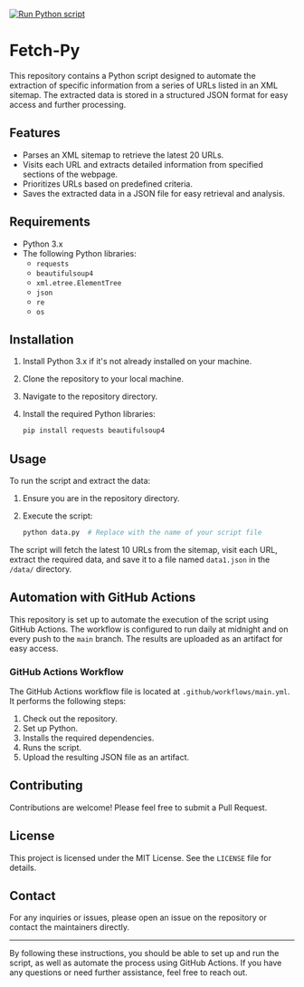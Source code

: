 [![Run Python script](https://github.com/soumyadeb-git/Fetch-Py/actions/workflows/main.yml/badge.svg)](https://github.com/soumyadeb-git/Fetch-Py/actions/workflows/main.yml) 
# Fetch-Py

This repository contains a Python script designed to automate the extraction of specific information from a series of URLs listed in an XML sitemap. The extracted data is stored in a structured JSON format for easy access and further processing.

## Features

- Parses an XML sitemap to retrieve the latest 20 URLs.
- Visits each URL and extracts detailed information from specified sections of the webpage.
- Prioritizes URLs based on predefined criteria.
- Saves the extracted data in a JSON file for easy retrieval and analysis.

## Requirements

- Python 3.x
- The following Python libraries:
  - `requests`
  - `beautifulsoup4`
  - `xml.etree.ElementTree`
  - `json`
  - `re`
  - `os`

## Installation

1. Install Python 3.x if it's not already installed on your machine.
2. Clone the repository to your local machine.
3. Navigate to the repository directory.
4. Install the required Python libraries:

   ```bash
   pip install requests beautifulsoup4
   ```

## Usage

To run the script and extract the data:

1. Ensure you are in the repository directory.
2. Execute the script:

   ```bash
   python data.py  # Replace with the name of your script file
   ```

The script will fetch the latest 10 URLs from the sitemap, visit each URL, extract the required data, and save it to a file named `data1.json` in the `/data/` directory.

## Automation with GitHub Actions

This repository is set up to automate the execution of the script using GitHub Actions. The workflow is configured to run daily at midnight and on every push to the `main` branch. The results are uploaded as an artifact for easy access.

### GitHub Actions Workflow

The GitHub Actions workflow file is located at `.github/workflows/main.yml`. It performs the following steps:

1. Check out the repository.
2. Set up Python.
3. Installs the required dependencies.
4. Runs the script.
5. Upload the resulting JSON file as an artifact.

## Contributing

Contributions are welcome! Please feel free to submit a Pull Request.

## License

This project is licensed under the MIT License. See the `LICENSE` file for details.

## Contact

For any inquiries or issues, please open an issue on the repository or contact the maintainers directly.

---

By following these instructions, you should be able to set up and run the script, as well as automate the process using GitHub Actions. If you have any questions or need further assistance, feel free to reach out.
